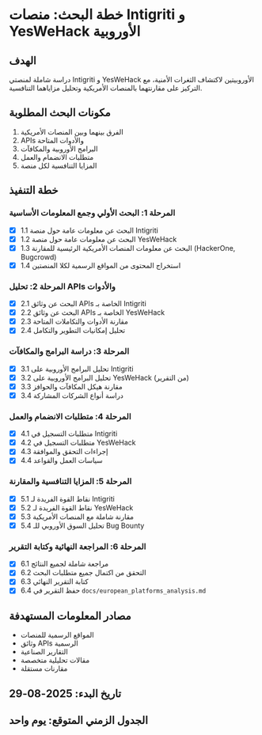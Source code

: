 # خطة البحث: منصات Intigriti و YesWeHack الأوروبية

## الهدف
دراسة شاملة لمنصتي Intigriti و YesWeHack الأوروبيتين لاكتشاف الثغرات الأمنية، مع التركيز على مقارنتهما بالمنصات الأمريكية وتحليل مزاياهما التنافسية.

## مكونات البحث المطلوبة
1. الفرق بينهما وبين المنصات الأمريكية
2. APIs والأدوات المتاحة
3. البرامج الأوروبية والمكافآت
4. متطلبات الانضمام والعمل
5. المزايا التنافسية لكل منصة

## خطة التنفيذ

### المرحلة 1: البحث الأولي وجمع المعلومات الأساسية
- [x] 1.1 البحث عن معلومات عامة حول منصة Intigriti
- [x] 1.2 البحث عن معلومات عامة حول منصة YesWeHack  
- [x] 1.3 البحث عن معلومات المنصات الأمريكية الرئيسية للمقارنة (HackerOne, Bugcrowd)
- [x] 1.4 استخراج المحتوى من المواقع الرسمية لكلا المنصتين

### المرحلة 2: تحليل APIs والأدوات
- [x] 2.1 البحث عن وثائق APIs الخاصة بـ Intigriti
- [x] 2.2 البحث عن وثائق APIs الخاصة بـ YesWeHack
- [x] 2.3 مقارنة الأدوات والتكاملات المتاحة
- [x] 2.4 تحليل إمكانيات التطوير والتكامل

### المرحلة 3: دراسة البرامج والمكافآت
- [x] 3.1 تحليل البرامج الأوروبية على Intigriti
- [x] 3.2 تحليل البرامج الأوروبية على YesWeHack (من التقرير)
- [x] 3.3 مقارنة هيكل المكافآت والحوافز
- [x] 3.4 دراسة أنواع الشركات المشاركة

### المرحلة 4: متطلبات الانضمام والعمل
- [x] 4.1 متطلبات التسجيل في Intigriti
- [x] 4.2 متطلبات التسجيل في YesWeHack
- [x] 4.3 إجراءات التحقق والموافقة
- [x] 4.4 سياسات العمل والقواعد

### المرحلة 5: المزايا التنافسية والمقارنة
- [x] 5.1 نقاط القوة الفريدة لـ Intigriti
- [x] 5.2 نقاط القوة الفريدة لـ YesWeHack
- [x] 5.3 مقارنة شاملة مع المنصات الأمريكية
- [x] 5.4 تحليل السوق الأوروبي للـ Bug Bounty

### المرحلة 6: المراجعة النهائية وكتابة التقرير
- [x] 6.1 مراجعة شاملة لجميع النتائج
- [x] 6.2 التحقق من اكتمال جميع متطلبات البحث
- [x] 6.3 كتابة التقرير النهائي
- [x] 6.4 حفظ التقرير في `docs/european_platforms_analysis.md`

## مصادر المعلومات المستهدفة
- المواقع الرسمية للمنصات
- وثائق APIs الرسمية
- التقارير الصناعية
- مقالات تحليلية متخصصة
- مقارنات مستقلة

## تاريخ البدء: 2025-08-29
## الجدول الزمني المتوقع: يوم واحد
